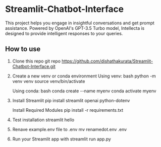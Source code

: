 # Streamlit-Chatbot-Interface

This project helps you engage in insightful conversations and get prompt assistance. Powered by OpenAI's GPT-3.5 Turbo model, Intellecta is designed to provide intelligent responses to your queries.

## How to use

1. Clone this repo
     git repo https://github.com/dishathakurata/Streamlit-Chatbot-Interface.git
   
2. Create a new venv or conda environment
      Using venv:
        bash
        python -m venv venv
        source venv/bin/activate
   
      Using conda:
        bash
        conda create --name myenv
        conda activate myenv

3. Install Streamlit
      pip install streamlit openai python-dotenv

   Install Required Modules
      pip install -r requirements.txt


4. Test installation
      streamlit hello

5. Renave example.env file to .env
      mv renamedot.env .env

6. Run your Streamlit app with
      streamlit run app.py
